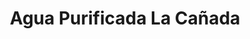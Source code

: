 ---
title: "Agua Purificada La Cañada"
url: /san-miguel-petapa/agua-purificada-la-canada/
shop: agua
---